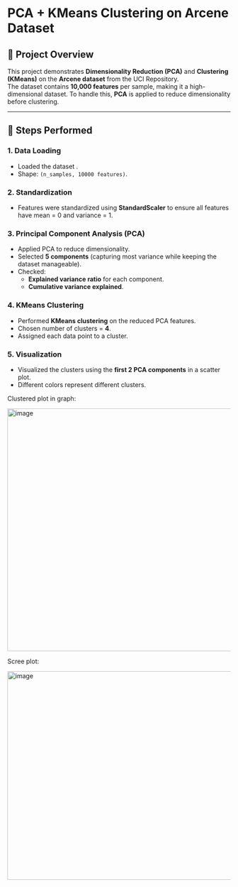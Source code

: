 # PCA + KMeans Clustering on Arcene Dataset

## 📌 Project Overview
This project demonstrates **Dimensionality Reduction (PCA)** and **Clustering (KMeans)** on the **Arcene dataset** from the UCI Repository.  
The dataset contains **10,000 features** per sample, making it a high-dimensional dataset. To handle this, **PCA** is applied to reduce dimensionality before clustering.

---

## 🚀 Steps Performed

### 1. Data Loading
- Loaded the dataset .
- Shape: `(n_samples, 10000 features)`.

### 2. Standardization
- Features were standardized using **StandardScaler** to ensure all features have mean = 0 and variance = 1.

### 3. Principal Component Analysis (PCA)
- Applied PCA to reduce dimensionality.
- Selected **5 components** (capturing most variance while keeping the dataset manageable).
- Checked:
  - **Explained variance ratio** for each component.
  - **Cumulative variance explained**.

### 4. KMeans Clustering
- Performed **KMeans clustering** on the reduced PCA features.
- Chosen number of clusters = **4**.
- Assigned each data point to a cluster.

### 5. Visualization
- Visualized the clusters using the **first 2 PCA components** in a scatter plot.
- Different colors represent different clusters.

Clustered plot in graph:

<img width="679" height="547" alt="image" src="https://github.com/user-attachments/assets/38d89541-1337-495b-9012-50a13f36d6ae" />

Scree plot:

<img width="708" height="470" alt="image" src="https://github.com/user-attachments/assets/456e0ad7-6d88-468e-94b1-27be79fcdbde" />

